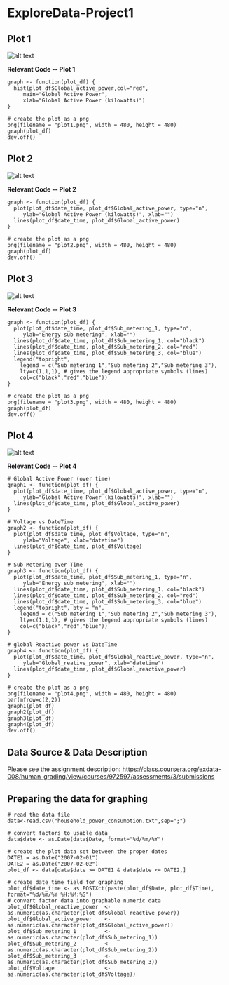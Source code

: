 ExploreData-Project1
====================

## Plot 1
![alt text](https://github.com/btihen/ExploreData-Project1/blob/master/plot1.png "Plot 1")

**Relevant Code -- Plot 1**
```
graph <- function(plot_df) {
  hist(plot_df$Global_active_power,col="red",
     main="Global Active Power",
     xlab="Global Active Power (kilowatts)")
}

# create the plot as a png
png(filename = "plot1.png", width = 480, height = 480)
graph(plot_df)
dev.off()
```


## Plot 2
![alt text](https://github.com/btihen/ExploreData-Project1/blob/master/plot2.png "Plot 2")

**Relevant Code -- Plot 2**
```
graph <- function(plot_df) {
  plot(plot_df$date_time, plot_df$Global_active_power, type="n",
     ylab="Global Active Power (kilowatts)", xlab="")
  lines(plot_df$date_time, plot_df$Global_active_power)
}

# create the plot as a png
png(filename = "plot2.png", width = 480, height = 480)
graph(plot_df)
dev.off()
```


## Plot 3
![alt text](https://github.com/btihen/ExploreData-Project1/blob/master/plot3.png "Plot 3")

**Relevant Code -- Plot 3**
```
graph <- function(plot_df) {
  plot(plot_df$date_time, plot_df$Sub_metering_1, type="n",
     ylab="Energy sub metering", xlab="")
  lines(plot_df$date_time, plot_df$Sub_metering_1, col="black")
  lines(plot_df$date_time, plot_df$Sub_metering_2, col="red")
  lines(plot_df$date_time, plot_df$Sub_metering_3, col="blue")
  legend("topright", 
    legend = c("Sub metering 1","Sub metering 2","Sub metering 3"),
    lty=c(1,1,1), # gives the legend appropriate symbols (lines)
    col=c("black","red","blue"))
}

# create the plot as a png
png(filename = "plot3.png", width = 480, height = 480)
graph(plot_df)
dev.off()
```

## Plot 4
![alt text](https://github.com/btihen/ExploreData-Project1/blob/master/plot4.png "Plot 4")

**Relevant Code -- Plot 4**
```
# Global Active Power (over time)
graph1 <- function(plot_df) {
  plot(plot_df$date_time, plot_df$Global_active_power, type="n",
     ylab="Global Active Power (kilowatts)", xlab="")
  lines(plot_df$date_time, plot_df$Global_active_power)
}

# Voltage vs DateTime
graph2 <- function(plot_df) {
  plot(plot_df$date_time, plot_df$Voltage, type="n",
     ylab="Voltage", xlab="datetime")
  lines(plot_df$date_time, plot_df$Voltage)
}

# Sub Metering over Time
graph3 <- function(plot_df) {
  plot(plot_df$date_time, plot_df$Sub_metering_1, type="n",
     ylab="Energy sub metering", xlab="")
  lines(plot_df$date_time, plot_df$Sub_metering_1, col="black")
  lines(plot_df$date_time, plot_df$Sub_metering_2, col="red")
  lines(plot_df$date_time, plot_df$Sub_metering_3, col="blue")
  legend("topright", bty = "n",
    legend = c("Sub metering 1","Sub metering 2","Sub metering 3"),
    lty=c(1,1,1), # gives the legend appropriate symbols (lines)
    col=c("black","red","blue"))
}

# global Reactive power vs DateTime
graph4 <- function(plot_df) {
  plot(plot_df$date_time, plot_df$Global_reactive_power, type="n",
     ylab="Global_reative_power", xlab="datetime")
  lines(plot_df$date_time, plot_df$Global_reactive_power)
}

# create the plot as a png
png(filename = "plot4.png", width = 480, height = 480)
par(mfrow=c(2,2))
graph1(plot_df)
graph2(plot_df)
graph3(plot_df)
graph4(plot_df)
dev.off()
```

## Data Source & Data Description
Please see the assignment description:
https://class.coursera.org/exdata-008/human_grading/view/courses/972597/assessments/3/submissions

## Preparing the data for graphing
```
# read the data file
data<-read.csv("household_power_consumption.txt",sep=";")

# convert factors to usable data
data$date <- as.Date(data$Date, format="%d/%m/%Y")

# create the plot data set between the proper dates
DATE1 = as.Date("2007-02-01")
DATE2 = as.Date("2007-02-02")
plot_df <- data[data$date >= DATE1 & data$date <= DATE2,]

# create date_time field for graphing
plot_df$date_time <- as.POSIXct(paste(plot_df$Date, plot_df$Time), format="%d/%m/%Y %H:%M:%S")
# convert factor data into graphable numeric data
plot_df$Global_reactive_power  <- as.numeric(as.character(plot_df$Global_reactive_power))
plot_df$Global_active_power    <- as.numeric(as.character(plot_df$Global_active_power))
plot_df$Sub_metering_1         <- as.numeric(as.character(plot_df$Sub_metering_1))
plot_df$Sub_metering_2         <- as.numeric(as.character(plot_df$Sub_metering_2))
plot_df$Sub_metering_3         <- as.numeric(as.character(plot_df$Sub_metering_3))
plot_df$Voltage                <- as.numeric(as.character(plot_df$Voltage))
```
